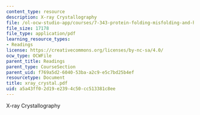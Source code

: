 ```yaml
---
content_type: resource
description: X-ray Crystallography
file: /ol-ocw-studio-app/courses/7-343-protein-folding-misfolding-and-human-disease-fall-2004/a5a43ff02d19e2394c50cc513381c8ee_xray_crystal.pdf
file_size: 17178
file_type: application/pdf
learning_resource_types:
- Readings
license: https://creativecommons.org/licenses/by-nc-sa/4.0/
ocw_type: OCWFile
parent_title: Readings
parent_type: CourseSection
parent_uid: f769a5d2-6040-53ba-a2c9-e5c7bd25b4ef
resourcetype: Document
title: xray_crystal.pdf
uid: a5a43ff0-2d19-e239-4c50-cc513381c8ee
---
```

X-ray Crystallography
